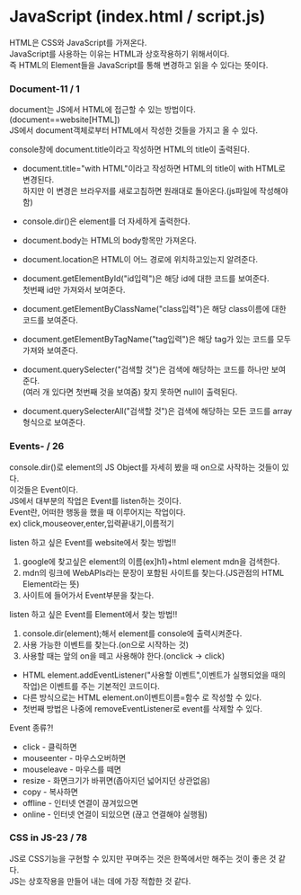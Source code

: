 # JavaScript (index.html / script.js)

HTML은 CSS와 JavaScript를 가져온다.  
JavaScript를 사용하는 이유는 HTML과 상호작용하기 위해서이다.  
즉 HTML의 Element들을 JavaScript를 통해 변경하고 읽을 수 있다는 뜻이다.

### Document-11 / 1

document는 JS에서 HTML에 접근할 수 있는 방법이다.(document==website[HTML])  
JS에서 document객체로부터 HTML에서 작성한 것들을 가지고 올 수 있다.

console창에 document.title이라고 작성하면 HTML의 title이 출력된다.

- document.title="with HTML"이라고 작성하면 HTML의 title이 with HTML로 변경된다.  
  하지만 이 변경은 브라우저를 새로고침하면 원래대로 돌아온다.(js파일에 작성해야함)

- console.dir()은 element를 더 자세하게 출력한다.

- document.body는 HTML의 body항목만 가져온다.

- document.location은 HTML이 어느 경로에 위치하고있는지 알려준다.

- document.getElementById("id입력")은 해당 id에 대한 코드를 보여준다.  
  첫번째 id만 가져와서 보여준다.

- document.getElementByClassName("class입력")은 해당 class이름에 대한 코드를 보여준다.

- document.getElementByTagName("tag입력")은 해당 tag가 있는 코드를 모두 가져와 보여준다.

- document.querySelecter("검색할 것")은 검색에 해당하는 코드를 하나만 보여준다.  
   (여러 개 있다면 첫번째 것을 보여줌) 찾지 못하면 null이 출력된다.
- document.querySelecterAll("검색할 것")은 검색에 해당하는 모든 코드를 array형식으로 보여준다.

### Events- / 26

console.dir()로 element의 JS Object를 자세히 봤을 때 on으로 사작하는 것들이 있다.  
이것들은 Event이다.  
JS에서 대부분의 작업은 Event를 listen하는 것이다.  
Event란, 어떠한 행동을 했을 때 이루어지는 작업이다.  
ex) click,mouseover,enter,입력끝내기,이름적기

listen 하고 싶은 Event를 website에서 찾는 방법!!

1. google에 찾고싶은 element의 이름(ex]h1)+html element mdn을 검색한다.
2. mdn의 링크에 WebAPIs라는 문장이 포함된 사이트를 찾는다.(JS관점의 HTML Element라는 뜻)
3. 사이트에 들어가서 Event부분을 찾는다.

listen 하고 싶은 Event를 Element에서 찾는 방법!!

1. console.dir(element);해서 element를 console에 출력시켜준다.
2. 사용 가능한 이벤트를 찾는다.(on으로 시작하는 것)
3. 사용할 때는 앞의 on을 떼고 사용해야 한다.(onclick -> click)

- HTML element.addEventListener("사용할 이벤트",이벤트가 실행되었을 때의 작업)은 이벤트를 주는 기본적인 코드이다.
- 다른 방식으로는 HTML element.on이벤트이름=함수 로 작성할 수 있다.
- 첫번째 방법은 나중에 removeEventListener로 event를 삭제할 수 있다.

Event 종류?!

- click - 클릭하면
- mouseenter - 마우스오버하면
- mouseleave - 마우스를 떼면
- resize - 화면크기가 바뀌면(좁아지던 넓어지던 상관없음)
- copy - 복사하면
- offline - 인터넷 연결이 끊겨있으면
- online - 인터넷 연결이 되있으면 (끊고 연결해야 실행됨)

### CSS in JS-23 / 78

JS로 CSS기능을 구현할 수 있지만 꾸며주는 것은 한쪽에서만 해주는 것이 좋은 것 같다.  
JS는 상호작용을 만들어 내는 데에 가장 적합한 것 같다.
